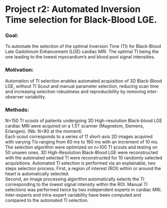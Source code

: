 # Project r2: Automated Inversion Time selection for Black-Blood LGE. 

### Goal: 
To automate the selection of the optimal Inversion Time (TI) for Black-Blood Late Gadolinium Enhancement (LGE) cardiac MRI. The optimal TI being the one leading to the lowest myocardium’s and blood pool signal intensities.		 

### Motivation: 
Automation of TI selection enables automated acquisition of 3D Black-Blood LGE, without TI Scout and manual parameter selection, reducing scan time and increasing selection robustness and reproducibility by removing inter-observer variability. 	

### Methods:
N=150 TI scouts of patients undergoing 3D High-resolution Black-blood LGE cardiac MRI were acquired on a 1.5T scanner (Magnetom, Siemens, Erlangen).  (Nb: N=80 at the moment) <br/>
Each scout corresponds to a series of 11 short-axis 2D images acquired with varying TIs ranging from 60 ms to 160 ms with an increment of 10 ms. The selection algorithm were optimized on n=100 TI scouts and testing on 50 unseen ones.  3D High-Resolution Black-Blood LGE were reconstructed with the automated selected TI were reconstructed for 10 randomly selected acquisitions.   Automated TI selection is performed via an explainable, two steps selection process. First, a region of interest (ROI) within or around the heart is automatically selected.<br/> 
Second, an image processing algorithm automatically selects the TI corresponding to the lowest signal intensity within the ROI. Manual TI selections was performed twice by two independent experts in cardiac MRI. Inter-experts and intra-expert variability have been computed and compared to the automated TI selection. 